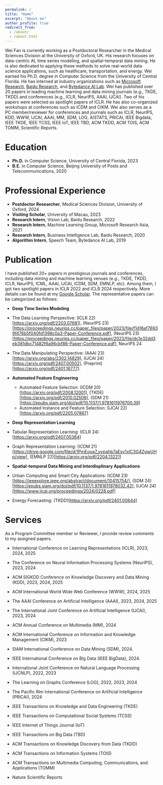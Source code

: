 ```yaml
---
permalink: /
title: "Home"
excerpt: "About me"
author_profile: true
redirect_from: 
  - /about/
  - /about.html
---
```


Wei Fan is currently working as a Postdoctoral Researcher in the Medical Sciences Division at the University of Oxford, UK. His research focuses on data-centric AI, time series modeling, and spatial-temporal data mining. He is also dedicated to applying these methods to solve real-world data science applications, such as healthcare, transportation, and energy. Wei earned his Ph.D. degree in Computer Science from the University of Central Florida. He has interned at industry organizations such as [Microsoft Research](https://www.microsoft.com/en-us/research/group/machine-learning-research-group/research/), [Baidu Research](https://research.baidu.com/), and [Bytedance AI Lab](https://www.bytedance.com/en/). Wei has published over 20 papers in leading machine learning and data mining journals (e.g., TKDE, TKDD) and conferences (e.g., ICLR, NeurIPS, AAAI, IJCAI). Two of his papers were selected as spotlight papers of ICLR. He has also co-organized workshops at conferences such as ICDM and CIKM. Wei also serves as a PC member/reviewer for conferences and journals such as ICLR, NeurIPS, KDD, WWW, IJCAI, AAAI, MM, SDM, LOG, AISTATS, PRICAI, IEEE Bigdata, IEEE TKDE, IEEE TCSS, IEEE IoT, IEEE TBD, ACM TKDD, ACM TOIS, ACM TOMM, Scientific Reports.


<!-- Wei Fan is currently working as a postdoctoral researcher in medical sciences division of University of Oxford with [Prof. Kazem Rahimi](https://scholar.google.co.uk/citations?hl=en&user=5u7TxAMAAAAJ) and [Dr. Shishir Rao](https://www.wrh.ox.ac.uk/team/shishir-rao). He recieved my Ph.D. degree in Computer Science from University of Central Florida in 2023. I recieved my B.E. degree of Computer Science and Technology from Beijing University of Posts and Telecommunications (BUPT) in 2020. My research interests mainly include data mining, machine learning, time series analysis and epidemiology.

Luckily, I have onced worked as a research intern in Microsoft Research Asia with [Dr. Shun Zheng](https://www.microsoft.com/en-us/research/people/shunzhen/) and [Dr. Jiang Bian](https://sites.google.com/view/jiangbian). I was a research intern at Baidu Research, supervised by [Prof. Hui Xiong](http://datamining.rutgers.edu/). I also worked a research intern at Baidu Research supervised by [Prof. Hao Liu](https://raymondhliu.github.io/). Before that, I have been an algorithm intern at speech team of Bytedance AI Lab. Besides, I have once worked as a undergraduate research assisitant with [Dr. Tianyu Liu](https://tyliupku.github.io/) and [Prof. Wenfei Wu](https://wenfei-wu.github.io/).
 -->


Education
======
* **Ph.D.** in Computer Science, University of Central Florida, 2023 
* **B.E.** in Computer Science, Beijing University of Posts and Telecommunications, 2020




Professional Experience
======
* **Postdoctor Researcher**, Medical Sciences Division, University of Oxford, 2024
* **Visiting Scholar**, University of Macau, 2023
* **Research Intern**, Vision Lab, Baidu Research, 2022
* **Research Intern**, Machine Learning Group, Microsoft Research Asia, 2021
* **Research Intern**, Business Intelligence Lab, Baidu Research, 2020
* **Algorithm Intern**, Speech Team, Bytedance AI Lab, 2019




Publication
======
I have published 20+ papers in prestigious journals and conferences, including data mining and machine learning venues (e.g., TKDE, TKDD, ICLR, NeurIPS, ICML, AAAI, IJCAI, ICDM, SDM, EMNLP, etc). Among them, I got two spotlight papers in ICLR 2022 and ICLR 2024 respectively. More details can be found at my [Google Scholar](https://scholar.google.com/citations?user=cQ8zLJ4AAAAJ&hl=en). The representative papers can be categorized as follows:

* **Deep Time Series Modeling**
 * The Data Learning Perspective: (ICLR 22)[https://arxiv.org/pdf/2203.07681], (NeurIPS 23)[https://proceedings.neurips.cc/paper_files/paper/2023/file/f1d16af76939f476b5f040fd1398c0a3-Paper-Conference.pdf], (NeurIPS 23) [https://proceedings.neurips.cc/paper_files/paper/2023/file/dc1e32dd3eb381dbc71482f6a96cbf86-Paper-Conference.pdf], NeurIPS 24
 * The Data Manipulating Perspective: (AAAI 23)[https://arxiv.org/abs/2302.14829], (IJCAI 24)[https://arxiv.org/pdf/2407.00502], (Preprint)[https://arxiv.org/pdf/2401.16777].


* **Automated Feature Engineering**
  * Automated Feature Selection: (ICDM 20)[https://arxiv.org/pdf/2008.12001], (TKDE)[https://arxiv.org/pdf/2010.02506], (SDM 21)[https://epubs.siam.org/doi/pdf/10.1137/1.9781611976700.39]
  * Automated Instance and Feature Selection: (IJCAI 22)[https://arxiv.org/pdf/2205.07867]

* **Deep Representation Learning**
 * Tabular Representation Learning: (ICLR 24)[https://arxiv.org/pdf/2407.05364]
 * Graph Representation Learning: (ICDM 21)[https://drive.google.com/file/d/1PmEooa7_yvpahb7aEsv1xIC3G4ZgwUHp/view], (EMNLP 22)[https://arxiv.org/pdf/2204.13221]

* **Spatial-temporal Data Mining and Interdisplinary Applications**
 * Urban Computing and Smart City Applications: (ICDM 23)[https://ieeexplore.ieee.org/abstract/document/10415754/], (SDM 24)[https://epubs.siam.org/doi/pdf/10.1137/1.9781611978032.42], (IJCAI 24)[https://www.ijcai.org/proceedings/2024/0228.pdf]
 * Energy Forecasting: (TKDD)[https://arxiv.org/pdf/2401.00644]


Services
======
As a Program Committee member or Reviewer, I provide review comments to my assigned papers.

* International Conference on Learning Representations (ICLR), 2023, 2024, 2025
* The Conference on Neural Information Processing Systems (NeurIPS), 2023, 2024 
* ACM SIGKDD Conference on Knowledge Discovery and Data Mining (KDD), 2023, 2024, 2025
* ACM International World Wide Web Conference (WWW), 2024, 2025
* The AAAI Conference on Artificial Intelligence (AAAI), 2023, 2024, 2025

* The International Joint Conference on Artificial Intelligence (IJCAI), 2023, 2024

* ACM Annual Conference on Multimedia (MM), 2024

* ACM International Conference on Information and Knowledge Management (CIKM), 2023

* SIAM International Conference on Data Mining (SDM), 2024.

* IEEE International Conference on Big Data (IEEE BigData), 2024.

* International Joint Conference on Natural Language Processing (IJCNLP), 2022, 2023

* The Learning on Graphs Conference (LOG), 2022, 2023, 2024

* The Pacific Rim International Conference on Artificial Intelligence (PRICAI), 2024

* IEEE Transactions on Knowledge and Data Engineering (TKDE)

* IEEE Transactions on Computational Social Systems (TCSS)

* IEEE Internet of Things Journal (IoT)

* IEEE Transactions on Big Data (TBD)

* ACM Transactions on Knowledge Discovery from Data (TKDD)

* ACM Transactions on Information Systems (TOIS)

* ACM Transactions on Multimedia Computing, Communications, and Applications (TOMM)

* Nature Scientific Reports


<!-- 
Services
======
* PC Member/Reviewer
  * Conference: IJCNLP 2022-2023; LOG 2022-2023; AAAI 2023-2024; ICLR 2023-2024; IJCAI 2023-2024; KDD 2023-2024; NeurIPS 2023-2024; CIKM 2023; BigData 2024; SDM 2024; WWW 2024;
  * Journal: TKDE, TKDD, TIST, Nature Scientific Reports -->